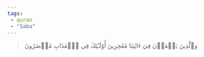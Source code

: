 ```yaml
---
tags: 
 - quran 
 - "Saba"
---
```


> وَٱلَّذِينَ يَسۡعَوۡنَ فِيٓ ءَايَٰتِنَا مُعَٰجِزِينَ أُوْلَـٰٓئِكَ فِي ٱلۡعَذَابِ مُحۡضَرُونَ
